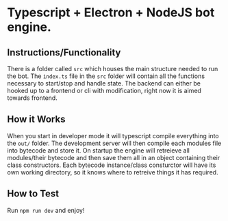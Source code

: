 # Typescript + Electron + NodeJS bot engine.

## Instructions/Functionality

There is a folder called `src` which houses the main structure needed to run the bot. The `index.ts` file in the `src` folder will contain all the functions necessary to start/stop and handle state. The backend can either be hooked up to a frontend or cli with modification, right now it is aimed towards frontend.

## How it Works

When you start in developer mode it will typescript compile everything into the `out/` folder. The development server will then compile each modules file into bytecode and store it. On startup the engine will retreieve all modules/their bytecode and then save them all in an object containing their class constructors. Each bytecode instance/class consturctor will have its own working directory, so it knows where to retreive things it has required.

## How to Test

Run `npm run dev` and enjoy!